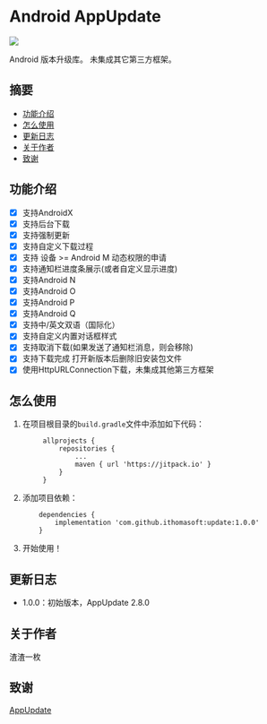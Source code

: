 # Android AppUpdate

[![](https://jitpack.io/v/ithomasoft/update.svg)](https://jitpack.io/#ithomasoft/update)

Android 版本升级库。
未集成其它第三方框架。


## 摘要

  - [功能介绍](#功能介绍)
  - [怎么使用](#怎么使用)
  - [更新日志](#更新日志)
  - [关于作者](#关于作者)
  - [致谢](#致谢)
  
  
## 功能介绍

* [x] 支持AndroidX
* [x] 支持后台下载
* [x] 支持强制更新
* [x] 支持自定义下载过程
* [x] 支持 设备 >= Android M 动态权限的申请
* [x] 支持通知栏进度条展示(或者自定义显示进度)
* [x] 支持Android N
* [x] 支持Android O
* [x] 支持Android P
* [x] 支持Android Q
* [x] 支持中/英文双语（国际化）
* [x] 支持自定义内置对话框样式
* [x] 支持取消下载(如果发送了通知栏消息，则会移除)
* [x] 支持下载完成 打开新版本后删除旧安装包文件
* [x] 使用HttpURLConnection下载，未集成其他第三方框架

## 怎么使用

1. 在项目根目录的`build.gradle`文件中添加如下代码：
        
         
    	    allprojects {
    		    repositories {
    			    ...
    			    maven { url 'https://jitpack.io' }
    		    }
    	    }  
    	
    	
2.  添加项目依赖：
        
        
            dependencies {
                implementation 'com.github.ithomasoft:update:1.0.0'
            } 
        
            
3.   开始使用！

## 更新日志

 - 1.0.0：初始版本，AppUpdate 2.8.0

## 关于作者

渣渣一枚

## 致谢

[AppUpdate](https://github.com/azhon/AppUpdate)